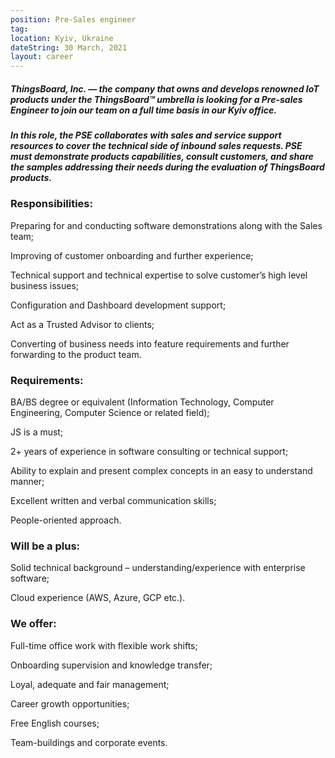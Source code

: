 ```yaml
---
position: Pre-Sales engineer
tag: 
location: Kyiv, Ukraine
dateString: 30 March, 2021
layout: career
---
```

##### ThingsBoard, Inc. — the company that owns and develops renowned IoT products under the ThingsBoard™ umbrella is looking for a Pre-sales Engineer to join our team on a full time basis in our Kyiv office.  
##### In this role, the PSE collaborates with sales and service support resources to cover the  technical side of inbound sales requests. PSE must demonstrate products capabilities, consult customers, and share the samples addressing their needs during the evaluation of ThingsBoard products.

### Responsibilities:
Preparing for and conducting software demonstrations along with the Sales team;

Improving of customer onboarding and further experience;

Technical support and technical expertise to solve customer’s high level business issues;

Configuration and Dashboard development support;

Act as a Trusted Advisor to clients;

Converting of business needs into feature requirements and further forwarding to the product team.

### Requirements:
BA/BS degree or equivalent (Information Technology, Computer Engineering, Computer Science or related field);

JS is a must;

2+ years of experience in software consulting or technical support;

Ability to explain and present complex concepts in an easy to understand manner;

Excellent written and verbal communication skills;

People-oriented approach.

### Will be a plus:
Solid technical background – understanding/experience with enterprise software;

Cloud experience (AWS, Azure, GCP etc.).

### We offer:
Full-time office work with flexible work shifts;

Onboarding supervision and knowledge transfer;

Loyal, adequate and fair management;

Career growth opportunities;

Free English courses;

Team-buildings and corporate events.
